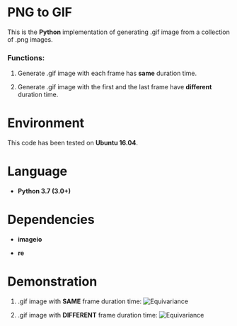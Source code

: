 # PNG to GIF

This is the **Python** implementation of generating .gif image from a collection of .png images.

### Functions:

1. Generate .gif image with each frame has **same** duration time.

2. Generate .gif image with the first and the last frame have **different** duration time.

# Environment

This code has been tested on **Ubuntu 16.04**.

# Language

* __Python 3.7 (3.0+)__

# Dependencies

* __imageio__

* __re__

# Demonstration

1. .gif image with **SAME** frame duration time:
![Equivariance](https://github.com/HeZhang1994/png-to-gif/blob/master/Img_Frames/imgGIF_SAME.gif)

2. .gif image with **DIFFERENT** frame duration time:
![Equivariance](https://github.com/HeZhang1994/png-to-gif/blob/master/Img_Frames/imgGIF_DIFF.gif)
